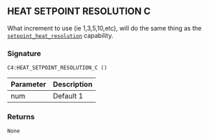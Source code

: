 ## HEAT SETPOINT RESOLUTION C

What increment to use (ie 1,3,5,10,etc), will do the same thing as the [`setpoint_heat_resolution`][1] capability.


### Signature

`C4:HEAT_SETPOINT_RESOLUTION_C ()` 


| Parameter | Description |
| --- | --- |
| num | Default 1 |


### Returns

`None`

[1]:	https://control4.github.io/docs-driverworks-proxyprotocol/#thermostat-capabilities